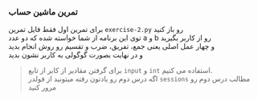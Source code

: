 ### تمرین ماشین حساب

برای تمرین اول فقط فایل تمرین `exercise-2.py` رو باز کنید  
توی این برنامه از شما خواسته شده که دو عدد a و b رو از کاربر بگیرید  
و چهار عمل اصلی یعنی جمع، تفریق، ضرب و تقسیم رو روش انجام بدید  
و در نهایت بصورت گوگولی به کاربر نشون بدید

> برای گرفتن مقادیر از کابر از تابع `input` و `int` استفاده می کنیم.  
> اگه درس دوم رو یادتون رفته میتونید از فولدر `sessions` مطالب درس دوم رو مرور کنید
